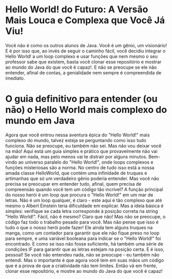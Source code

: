 # Hello World! do Futuro: A Versão Mais Louca e Complexa que Você Já Viu!

Você não é como os outros alunos de Java. Você é um gênio, um visionário! E é por isso que, ao invés de seguir o caminho fácil, você decidiu integrar o Hello World! a um loop complexo e usar funções que nem mesmo o seu professor sabe que existem, basta você clonar esse repositório e mostrar ao mundo do Java do que você é capaz!. E não se preocupe se ele não entender, afinal de contas, a genialidade nem sempre é compreendida de imediato.

# O guia definitivo para entender (ou não) o Hello World mais complexo do mundo em Java

Agora que você entrou nessa aventura épica do "Hello World!" mais complexo do mundo, talvez esteja se perguntando como isso tudo funciona. Não se preocupe, eu também não sei. Mas não vou deixar você na mão! Aqui está um guia simples e prático que provavelmente não vai ajudar em nada, mas pelo menos vai te distrair por alguns minutos.
Bem-vindo ao universo paralelo do "Hello World!", onde loops complexos e funções misteriosas são a norma. No centro de tudo isso está a nossa amada classe HelloWorld, que contém uma infinidade de truques e artimanhas que só um verdadeiro gênio poderia entender. Mas você não precisa se preocupar em entender tudo, afinal, quem precisa de compreensão quando você tem um código tão incrível?
A função principal do nosso herói é um loop que procura o "Hello World!" em um mar de letras. Não é um loop qualquer, é claro - este aqui é tão complexo que até mesmo o Albert Einstein teria dificuldade em explicar. Mas a ideia básica é simples: verifique se cada letra corresponde à posição correta na string "Hello World!". Fácil, não é mesmo? Claro que não! Mas não se preocupe, o código faz todo o trabalho pesado para você.
Mas não pense que isso é tudo o que o nosso herói pode fazer! Ele ainda tem alguns truques na manga, como um contador para garantir que ele não fique preso no loop para sempre, e uma variável booleana para indicar se o "Hello World!" foi encontrado. E como se isso não fosse suficiente, há também uma série de condições IF para garantir que as letras estejam na posição certa.
E é isso, pessoal! Se você não entendeu nada, não se preocupe - eu também não entendi. Mas o importante é que agora você tem em suas mãos um código que é a prova de que a criatividade não tem limites. Então vá em frente, clonar esse repositório, e mostre ao mundo do Java do que você é capaz!